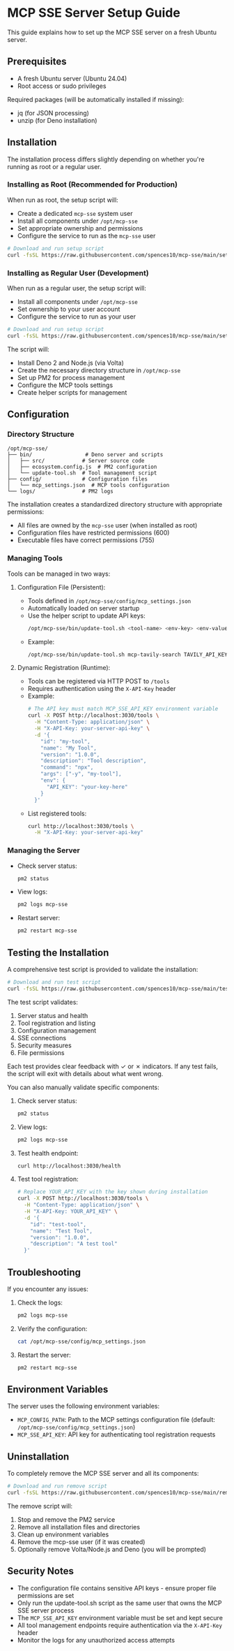 # MCP SSE Server Setup Guide

This guide explains how to set up the MCP SSE server on a fresh Ubuntu server.

## Prerequisites

- A fresh Ubuntu server (Ubuntu 24.04)
- Root access or sudo privileges

Required packages (will be automatically installed if missing):
- jq (for JSON processing)
- unzip (for Deno installation)

## Installation

The installation process differs slightly depending on whether you're running as root or a regular user.

### Installing as Root (Recommended for Production)

When run as root, the setup script will:
- Create a dedicated `mcp-sse` system user
- Install all components under `/opt/mcp-sse`
- Set appropriate ownership and permissions
- Configure the service to run as the `mcp-sse` user

```bash
# Download and run setup script
curl -fsSL https://raw.githubusercontent.com/spences10/mcp-sse/main/setup.sh | sudo bash
```

### Installing as Regular User (Development)

When run as a regular user, the setup script will:
- Install all components under `/opt/mcp-sse`
- Set ownership to your user account
- Configure the service to run as your user

```bash
# Download and run setup script
curl -fsSL https://raw.githubusercontent.com/spences10/mcp-sse/main/setup.sh | bash
```

The script will:
- Install Deno 2 and Node.js (via Volta)
- Create the necessary directory structure in `/opt/mcp-sse`
- Set up PM2 for process management
- Configure the MCP tools settings
- Create helper scripts for management

## Configuration

### Directory Structure

```
/opt/mcp-sse/
├── bin/                 # Deno server and scripts
│   ├── src/            # Server source code
│   ├── ecosystem.config.js  # PM2 configuration
│   └── update-tool.sh  # Tool management script
├── config/             # Configuration files
│   └── mcp_settings.json  # MCP tools configuration
└── logs/               # PM2 logs
```

The installation creates a standardized directory structure with appropriate permissions:
- All files are owned by the `mcp-sse` user (when installed as root)
- Configuration files have restricted permissions (600)
- Executable files have correct permissions (755)

### Managing Tools

Tools can be managed in two ways:

1. Configuration File (Persistent):
   - Tools defined in `/opt/mcp-sse/config/mcp_settings.json`
   - Automatically loaded on server startup
   - Use the helper script to update API keys:
     ```bash
     /opt/mcp-sse/bin/update-tool.sh <tool-name> <env-key> <env-value>
     ```
   - Example:
     ```bash
     /opt/mcp-sse/bin/update-tool.sh mcp-tavily-search TAVILY_API_KEY your-api-key-here
     ```

2. Dynamic Registration (Runtime):
   - Tools can be registered via HTTP POST to `/tools`
   - Requires authentication using the `X-API-Key` header
   - Example:
     ```bash
     # The API key must match MCP_SSE_API_KEY environment variable
     curl -X POST http://localhost:3030/tools \
       -H "Content-Type: application/json" \
       -H "X-API-Key: your-server-api-key" \
       -d '{
         "id": "my-tool",
         "name": "My Tool",
         "version": "1.0.0",
         "description": "Tool description",
         "command": "npx",
         "args": ["-y", "my-tool"],
         "env": {
           "API_KEY": "your-key-here"
         }
       }'
     ```
   - List registered tools:
     ```bash
     curl http://localhost:3030/tools \
       -H "X-API-Key: your-server-api-key"
     ```

### Managing the Server

- Check server status:
  ```bash
  pm2 status
  ```

- View logs:
  ```bash
  pm2 logs mcp-sse
  ```

- Restart server:
  ```bash
  pm2 restart mcp-sse
  ```

## Testing the Installation

A comprehensive test script is provided to validate the installation:

```bash
# Download and run test script
curl -fsSL https://raw.githubusercontent.com/spences10/mcp-sse/main/test-setup.sh | bash
```

The test script validates:
1. Server status and health
2. Tool registration and listing
3. Configuration management
4. SSE connections
5. Security measures
6. File permissions

Each test provides clear feedback with ✓ or ✗ indicators. If any test fails, the script will exit with details about what went wrong.

You can also manually validate specific components:

1. Check server status:
   ```bash
   pm2 status
   ```

2. View logs:
   ```bash
   pm2 logs mcp-sse
   ```

3. Test health endpoint:
   ```bash
   curl http://localhost:3030/health
   ```

4. Test tool registration:
   ```bash
   # Replace YOUR_API_KEY with the key shown during installation
   curl -X POST http://localhost:3030/tools \
     -H "Content-Type: application/json" \
     -H "X-API-Key: YOUR_API_KEY" \
     -d '{
       "id": "test-tool",
       "name": "Test Tool",
       "version": "1.0.0",
       "description": "A test tool"
     }'
   ```

## Troubleshooting

If you encounter any issues:

1. Check the logs:
   ```bash
   pm2 logs mcp-sse
   ```

2. Verify the configuration:
   ```bash
   cat /opt/mcp-sse/config/mcp_settings.json
   ```

3. Restart the server:
   ```bash
   pm2 restart mcp-sse
   ```

## Environment Variables

The server uses the following environment variables:

- `MCP_CONFIG_PATH`: Path to the MCP settings configuration file (default: `/opt/mcp-sse/config/mcp_settings.json`)
- `MCP_SSE_API_KEY`: API key for authenticating tool registration requests

## Uninstallation

To completely remove the MCP SSE server and all its components:

```bash
# Download and run remove script
curl -fsSL https://raw.githubusercontent.com/spences10/mcp-sse/main/remove.sh | sudo bash
```

The remove script will:
1. Stop and remove the PM2 service
2. Remove all installation files and directories
3. Clean up environment variables
4. Remove the mcp-sse user (if it was created)
5. Optionally remove Volta/Node.js and Deno (you will be prompted)

## Security Notes

- The configuration file contains sensitive API keys - ensure proper file permissions are set
- Only run the update-tool.sh script as the same user that owns the MCP SSE server process
- The `MCP_SSE_API_KEY` environment variable must be set and kept secure
- All tool management endpoints require authentication via the `X-API-Key` header
- Monitor the logs for any unauthorized access attempts
